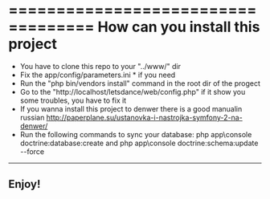 ===================================
How can you install this project
===================================
*  You have to clone this repo to your "../www/" dir
*  Fix the app/config/parameters.ini * if you need
*  Run the "php bin/vendors install" command in the root dir of the progect
*  Go to the "http://localhost/letsdance/web/config.php" if it show you some troubles, you have to fix it
*  If you wanna install this project to denwer there is a good manualin russian http://paperplane.su/ustanovka-i-nastrojka-symfony-2-na-denwer/   
*  Run the following commands to sync your database: php app\console doctrine:database:create and php app\console doctrine:schema:update --force

------------------------- 
Enjoy!
---------------------------
